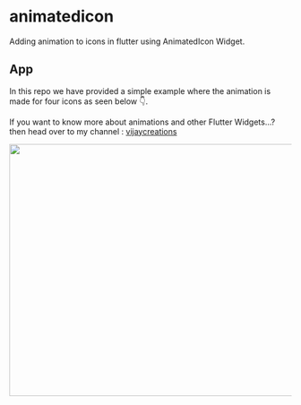 # animatedicon

Adding animation to icons in flutter using AnimatedIcon Widget.

## App

In this repo we have provided a simple example where the animation is made for four icons as seen below 👇.

If you want to know more about animations and other Flutter Widgets...?
then head over to my channel :  [vijaycreations](https://www.youtube.com/channel/UCBC_Z7jla1GSITcqLKAtPxQ)

<image src="https://user-images.githubusercontent.com/58719230/85714701-4dbbdc00-b708-11ea-9571-866a4189b5a7.gif" width="750" height="450">
